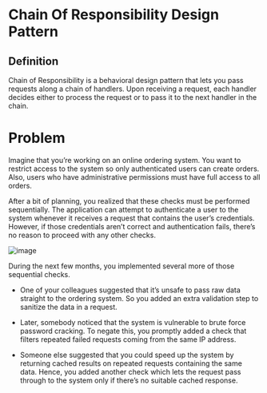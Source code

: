 # Chain Of Responsibility Design Pattern

## Definition
Chain of Responsibility is a behavioral design pattern that lets you pass requests along a chain of handlers. Upon receiving a request, each handler decides either to process the request or to pass it to the next handler in the chain.

# Problem
Imagine that you’re working on an online ordering system. You want to restrict access to the system so only authenticated users can create orders. Also, users who have administrative permissions must have full access to all orders.

After a bit of planning, you realized that these checks must be performed sequentially. The application can attempt to authenticate a user to the system whenever it receives a request that contains the user’s credentials. However, if those credentials aren’t correct and authentication fails, there’s no reason to proceed with any other checks.

![image](https://github.com/Husam-AbuZina/Learning-OOP-and-Design-Patterns/assets/109718076/c15ec334-70ff-4335-8041-1ee5c71f5b49)

During the next few months, you implemented several more of those sequential checks.

- One of your colleagues suggested that it’s unsafe to pass raw data straight to the ordering system. So you added an extra validation step to sanitize the data in a request.

- Later, somebody noticed that the system is vulnerable to brute force password cracking. To negate this, you promptly added a check that filters repeated failed requests coming from the same IP address.

- Someone else suggested that you could speed up the system by returning cached results on repeated requests containing the same data. Hence, you added another check which lets the request pass through to the system only if there’s no suitable cached response.
